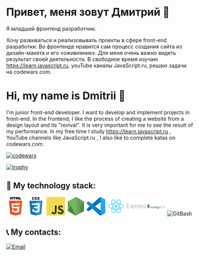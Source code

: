 # Привет, меня зовут Дмитрий 👋
 Я младший фронтенд разработчик.

Хочу развиваться и реализовывать проекты в сфере front-end разработки. Во фронтенде нравится сам процесс создания сайта из дизайн-макета и его «оживление». Для меня очень важно видеть результат своей деятельности. 
В свободное время изучаю https://learn.javascript.ru, youTube каналы JavaScript.ru, решаю задачи на codewars.com. 

# Hi, my name is Dmitrii 👋
 I'm junior front-end developer.
I want to develop and implement projects in front-end. In the frontend, I like the process of creating a website from a design layout and its "revival". It is very important for me to see the result of my performance. In my free time I study https://learn.javascript.ru , YouTube channels like JavaScript.ru , I also like to complete katas on codewars.com.

[![codewars](https://www.codewars.com/users/Korvin223/badges/small)](https://www.codewars.com/users/Korvin223)

[![trophy](https://github-profile-trophy.vercel.app/?username=Korvin22)](https://github.com/Korvin22/github-profile-trophy)

## :wrench: My technology stack:
<img src="https://raw.githubusercontent.com/github/explore/80688e429a7d4ef2fca1e82350fe8e3517d3494d/topics/html/html.png" alt="HTML" width="50" height="50"/> <img src="https://raw.githubusercontent.com/github/explore/80688e429a7d4ef2fca1e82350fe8e3517d3494d/topics/css/css.png" alt="CSS3" width="50" height="50"/> <img src="https://raw.githubusercontent.com/github/explore/80688e429a7d4ef2fca1e82350fe8e3517d3494d/topics/javascript/javascript.png" alt="JavaScript" width="50" height="50"/> <img src="https://raw.githubusercontent.com/github/explore/80688e429a7d4ef2fca1e82350fe8e3517d3494d/topics/nodejs/nodejs.png" alt="NodeJS" width="50" height="50"/> <img src="https://raw.githubusercontent.com/github/explore/80688e429a7d4ef2fca1e82350fe8e3517d3494d/topics/visual-studio-code/visual-studio-code.png" alt="Visual Studio Code" width="50" height="50"/> <img src="https://raw.githubusercontent.com/github/explore/80688e429a7d4ef2fca1e82350fe8e3517d3494d/topics/react/react.png" alt="React" width="50" height="50"/> <img src="https://raw.githubusercontent.com/github/explore/80688e429a7d4ef2fca1e82350fe8e3517d3494d/topics/express/express.png" alt="ExpressJS" width="50" height="50"/> <img src="https://raw.githubusercontent.com/github/explore/80688e429a7d4ef2fca1e82350fe8e3517d3494d/topics/mongodb/mongodb.png" alt="MongoDB" width="50" height="50"/> <img src="https://mccarter.gallerycdn.vsassets.io/extensions/mccarter/start-git-bash/1.2.1/1499505567572/Microsoft.VisualStudio.Services.Icons.Default" alt="GitBash" width="50" height="50"/>
## :telephone_receiver: My contacts:
<a href="mailto:dmitry.gudemenko@yandex.ru"><img src="https://media.baamboozle.com/uploads/images/48459/1616410229_404721.png" alt="Email" width="40" height="40"/></a>
